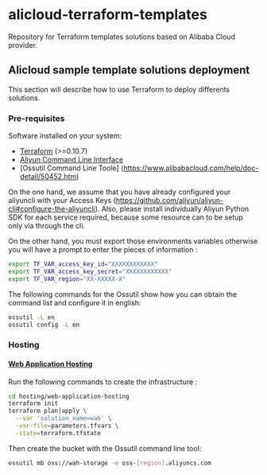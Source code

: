 # alicloud-terraform-templates
Repository for Terraform templates solutions based on Alibaba Cloud provider.

## Alicloud sample template solutions deployment
This section will describe how to use Terraform to deploy differents solutions.

### Pre-requisites

Software installed on your system: 
* [Terraform](https://www.terraform.io/) (>=0.10.7)
* [Aliyun Command Line Interface](https://www.alibabacloud.com/help/doc-detail/27260.htm)
* [Ossutil Command Line Toole] (https://www.alibabacloud.com/help/doc-detail/50452.htm)

On the one hand, we assume that you have already configured your aliyuncli with your Access Keys (https://github.com/aliyun/aliyun-cli#configure-the-aliyuncli). Also, please install individually Aliyun Python SDK for each service required, because some resource can to be setup only via through the cli.

On the other hand, you must export those environments variables otherwise you will have a prompt to enter the pieces of information :
```bash
export TF_VAR_access_key_id="XXXXXXXXXXXX"
export TF_VAR_access_key_secret="XXXXXXXXXXXX"
export TF_VAR_region="XX-XXXXX-X"
```

The following commands for the Ossutil show how you can obtain the command list and configure it in english:
```bash
ossutil -L en
ossutil config -L en
```

### Hosting

#### [Web Application Hosting](https://www.alibabacloud.com/solutions/hosting/Web-Application-Hosting)

Run the following commands to create the infrastructure :

```bash
cd hosting/web-application-hosting
terraform init
terraform plan|apply \
  --var 'solution_name=wah' \
  -var-file=parameters.tfvars \
  -state=terraform.tfstate
```

Then create the bucket with the Ossutil command line tool:
```bash
ossutil mb oss://wah-storage -e oss-[region].aliyuncs.com
````

